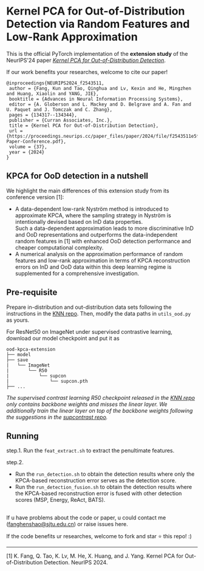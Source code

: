 # Kernel PCA for Out-of-Distribution Detection via Random Features and Low-Rank Approximation
This is the official PyTorch implementation of the **extension study** of the NeurIPS'24 paper [*Kernel PCA for Out-of-Distribution Detection*](https://papers.nips.cc/paper_files/paper/2024/file/f2543511e5f4d4764857f9ad833a977d-Paper-Conference.pdf).

If our work benefits your researches, welcome to cite our paper!
```
@inproceedings{NEURIPS2024_f2543511,
 author = {Fang, Kun and Tao, Qinghua and Lv, Kexin and He, Mingzhen and Huang, Xiaolin and YANG, JIE},
 booktitle = {Advances in Neural Information Processing Systems},
 editor = {A. Globerson and L. Mackey and D. Belgrave and A. Fan and U. Paquet and J. Tomczak and C. Zhang},
 pages = {134317--134344},
 publisher = {Curran Associates, Inc.},
 title = {Kernel PCA for Out-of-Distribution Detection},
 url = {https://proceedings.neurips.cc/paper_files/paper/2024/file/f2543511e5f4d4764857f9ad833a977d-Paper-Conference.pdf},
 volume = {37},
 year = {2024}
}
```

## KPCA for OoD detection in a nutshell

We highlight the main differences of this extension study from its conference version [1]:
- A data-dependent low-rank Nyström method is introduced to approximate KPCA, where the sampling strategy in Nyström is intentionally devised based on InD data properties.  
Such a data-dependent approximation leads to more discriminative InD and OoD representations and outperforms the data-independent random features in [1] with enhanced OoD detection performance and cheaper computational complexity.
- A numerical analysis on the approximation performance of random features and low-rank approximation in terms of KPCA reconstruction errors on InD and OoD data within this deep learning regime is supplemented for a comprehensive investigation.

## Pre-requisite
Prepare in-distribution and out-distribution data sets following the instructions in the [KNN repo](https://github.com/deeplearning-wisc/knn-ood).
Then, modify the data paths in `utils_ood.py` as yours.

For ResNet50 on ImageNet under supervised contrastive learning, download our model checkpoint and put it as
```
ood-kpca-extension
├── model
├── save
|   └── ImageNet
|       └── R50
|           └── supcon
|               └── supcon.pth
├── ...
```

*The supervised contrast learning R50 checkpoint released in the [KNN repo](https://github.com/deeplearning-wisc/knn-ood) only contains backbone weights and misses the linear layer. We additionally train the linear layer on top of the backbone weights following the suggestions in the [supcontrast repo](https://github.com/HobbitLong/SupContrast).*

## Running
step.1. Run the `feat_extract.sh` to extract the penultimate features.

step.2. 
- Run the `run_detection.sh` to obtain the detection results where only the KPCA-based reconstruction error serves as the detection score. 
- Run the `run_detection_fusion.sh` to obtain the detection results where the KPCA-based reconstruction error is fused with other detection scores (MSP, Energy, ReAct, BATS).

## 

If u have problems about the code or paper, u could contact me (fanghenshao@sjtu.edu.cn) or raise issues here.

If the code benefits ur researches, welcome to fork and star ⭐ this repo! :)

---
[1] K. Fang, Q. Tao, K. Lv, M. He, X. Huang, and J. Yang. Kernel PCA
for Out-of-Distribution Detection. NeurIPS 2024.